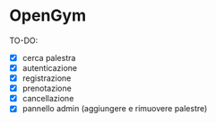 # OpenGym

TO-DO:
- [X] cerca palestra
- [X] autenticazione
- [X] registrazione
- [X] prenotazione
- [X] cancellazione
- [X] pannello admin (aggiungere e rimuovere palestre)